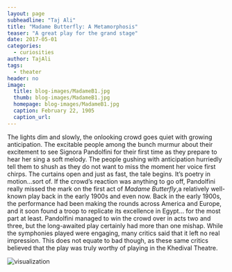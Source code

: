 ```yaml
---
layout: page
subheadline: "Taj Ali"
title: "Madame Butterfly: A Metamorphosis"
teaser: "A great play for the grand stage"
date: 2017-05-01
categories:
  - curiosities
author: TajAli
tags:
  - theater
header: no
image:
  title: blog-images/MadameB1.jpg
  thumb: blog-images/MadameB1.jpg
  homepage: blog-images/MadameB1.jpg
  caption: February 22, 1905
  caption_url:
---
```

The lights dim and slowly, the onlooking crowd goes quiet with growing anticipation. The excitable people among the bunch murmur about their excitement to see Signora Pandolfini for their first time as they prepare to hear her sing a soft melody. The people gushing with anticipation hurriedly tell them to shush as they do not want to miss the moment her voice first chirps. The curtains open and just as fast, the tale begins. It’s poetry in motion…sort of. If the crowd’s reaction was anything to go off, Pandolfini really missed the mark on the first act of *Madame Butterfly*,a relatively well-known play back in the early 1900s and even now. Back in the early 1900s, the performance had been making the rounds across America and Europe, and it soon found a troop to replicate its excellence in Egypt… for the most part at least. Pandolfini managed to win the crowd over in acts two and three, but the long-awaited play certainly had more than one mishap. While the symphonies played were engaging, many critics said that it left no real impression. This does not equate to bad though, as these same critics believed that the play was truly worthy of playing in the Khedival Theatre.

![visualization](https://github.com/dig-eg-gaz/dig-eg-gaz.github.io/blob/master/images/blog-images/MadameB2.jpg?raw=true)

